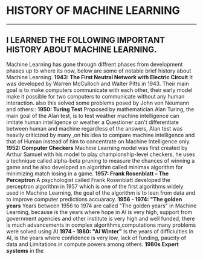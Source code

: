 # HISTORY OF MACHINE LEARNING
--------------------------------
## I LEARNED THE FOLLOWING IMPORTANT HISTORY ABOUT MACHINE LEARNING.
Machine Learning has gone through diffrent phases from development phases up to where its now, below are some of notable brief history about Machine Learning.
**1943: The First Neutral Network with Electric Circuit** 
It was developed by Warren McCulloch and Walter Pitts in 1943. Their main goal is to make computers communicate with each other, their early model make it possible for two computers to communicate without any human interaction. also this solved some problems posed by John von Neumann and others:: 
**1950: Turing Test**
Proposed by mathematician Alan Turing, the main goal of the Alan test, is to test weather machine intelligence can imitate human intelligence or weather a Questioner can't differentiate between human and machine regardless of the answers, Alan test was heavily criticized by many ,on his idea to compare machine intelligence and that of Human instead of him to concentrate on Machine Intelligence only.
**1952: Computer Checkers**
Machine Learning model was first created by Arthur Samuel with his model to play championship-level checkers, he uses a technique called alpha-beta pruning to measure the chances of winning a game and he also developed an algorithm called minimax algorithm for minimizing match losing in a game.
**1957: Frank Rosenblatt – The Perceptron**
A psychologist called Frank Rosenblatt developed the perceptron algorithm in 1957 which is one of the first algorithms widely used in Machine Learning, the goal of the algorithm is to lean from data and to improve computer predictions accuaracy.
**1956 - 1974: "The golden years**
Years between 1956  to  1974 are called "The golden years" in Machine Learning, because is the years where hope in AI is very high, support from government agencies and other institute is very high  and well funded, there is much advancements in complex algorithms,computations many problems were solved using AI
**1974 - 1980: "AI Winter"**
Is the years of difficiulties in AI, is the years where confidence is very low, lack of funding, paucity of data and Limitations in compute powers among others.
**1980s Expert systems**
in the
